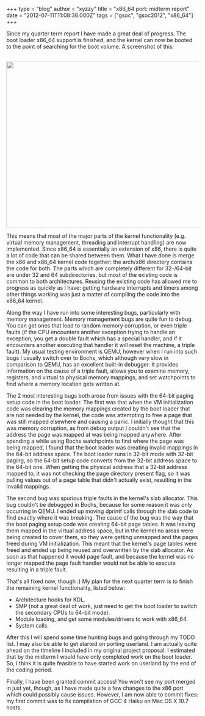 +++
type = "blog"
author = "xyzzy"
title = "x86_64 port: midterm report"
date = "2012-07-11T11:08:36.000Z"
tags = ["gsoc", "gsoc2012", "x86_64"]
+++

Since my quarter term report I have made a great deal of progress. The boot loader x86_64 support is finished, and the kernel can now be booted to the point of searching for the boot volume. A screenshot of this:
<!--more-->
<div align="center">
<a href="/files/images/x86_64-midterm.png"><br />
<img src="/files/images/x86_64-midterm.png" width="640px" height="435px" />
<br /></a>
</div>

This means that most of the major parts of the kernel functionality (e.g. virtual memory management, threading and interrupt handling) are now implemented. Since x86_64 is essentially an extension of x86, there is quite a lot of code that can be shared between them. What I have done is merge the x86 and x86_64 kernel code together: the arch/x86 directory contains the code for both. The parts which are completely different for 32-/64-bit are under 32 and 64 subdirectories, but most of the existing code is common to both architectures. Reusing the existing code has allowed me to progress as quickly as I have: getting hardware interrupts and timers among other things working was just a matter of compiling the code into the x86_64 kernel.

Along the way I have run into some interesting bugs, particularly with memory management. Memory management bugs are quite fun to debug. You can get ones that lead to random memory corruption, or even triple faults (if the CPU encounters another exception trying to handle an exception, you get a double fault which has a special handler, and if it encounters another executing that handler it will reset the machine, a triple fault). My usual testing environment is QEMU, however when I run into such bugs I usually switch over to Bochs, which although very slow in comparison to QEMU, has an excellent built-in debugger. It provides information on the cause of a triple fault, allows you to examine memory, registers, and virtual to physical memory mappings, and set watchpoints to find where a memory location gets written at.

The 2 most interesting bugs both arose from issues with the 64-bit paging setup code in the boot loader. The first was that when the VM initialization code was clearing the memory mappings created by the boot loader that are not needed by the kernel, the code was attempting to free a page that was still mapped elsewhere and causing a panic. I initially thought that this was memory corruption, as from debug output I couldn't see that the address the page was mapped at was being mapped anywhere. After spending a while using Bochs watchpoints to find where the page was being mapped, I found that the boot loader was creating invalid mappings in the 64-bit address space. The boot loader runs in 32-bit mode with 32-bit paging, so the 64-bit setup code converts from the 32-bit address space to the 64-bit one. When getting the physical address that a 32-bit address mapped to, it was not checking the page directory present flag, so it was pulling values out of a page table that didn't actually exist, resulting in the invalid mappings.

The second bug was spurious triple faults in the kernel's slab allocator. This bug couldn't be debugged in Bochs, because for some reason it was only occurring in QEMU. I ended up moving dprintf calls through the slab code to find exactly where it was breaking. The cause of the bug was the way that the boot paging setup code was creating 64-bit page tables. It was leaving them mapped in the virtual address space, but in the kernel no areas were being created to cover them, so they were getting unmapped and the pages freed during VM initialization. This meant that the kernel's page tables were freed and ended up being reused and overwritten by the slab allocator. As soon as that happened it would page fault, and because the kernel was no longer mapped the page fault handler would not be able to execute resulting in a triple fault.

That's all fixed now, though :) My plan for the next quarter term is to finish the remaining kernel functionality, listed below:

<ul>
 <li>Architecture hooks for KDL.</li>
 <li>SMP (not a great deal of work, just need to get the boot loader to switch the secondary CPUs to 64-bit mode).</li>
 <li>Module loading, and get some modules/drivers to work with x86_64.</li>
 <li>System calls.</li>
</ul>

After this I will spend some time hunting bugs and going through my TODO list. I may also be able to get started on porting userland. I am actually quite ahead on the timeline I included in my original project proposal: I estimated that by the midterm I would have only completed work on the boot loader. So, I think it is quite feasible to have started work on userland by the end of the coding period.

Finally, I have been granted commit access! You won't see my port merged in just yet, though, as I have made quite a few changes to the x86 port which could possibly cause issues. However, I am now able to commit fixes: my first commit was to fix compilation of GCC 4 Haiku on Mac OS X 10.7 hosts.